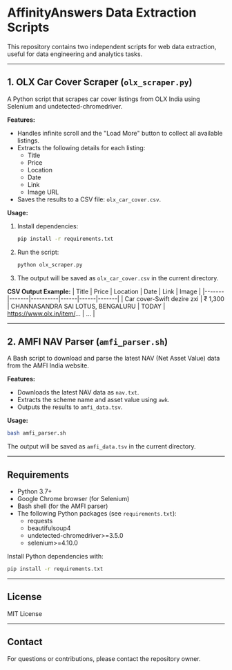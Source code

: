# AffinityAnswers Data Extraction Scripts

This repository contains two independent scripts for web data extraction, useful for data engineering and analytics tasks.

---

## 1. OLX Car Cover Scraper (`olx_scraper.py`)

A Python script that scrapes car cover listings from OLX India using Selenium and undetected-chromedriver.

**Features:**
- Handles infinite scroll and the "Load More" button to collect all available listings.
- Extracts the following details for each listing:
  - Title
  - Price
  - Location
  - Date
  - Link
  - Image URL
- Saves the results to a CSV file: `olx_car_cover.csv`.

**Usage:**
1. Install dependencies:
   ```bash
   pip install -r requirements.txt
   ```
2. Run the script:
   ```bash
   python olx_scraper.py
   ```
3. The output will be saved as `olx_car_cover.csv` in the current directory.

**CSV Output Example:**
| Title | Price | Location | Date | Link | Image |
|-------|-------|----------|------|------|-------|
| Car cover-Swift dezire zxi | ₹ 1,300 | CHANNASANDRA SAI LOTUS, BENGALURU | TODAY | https://www.olx.in/item/... | ... |

---

## 2. AMFI NAV Parser (`amfi_parser.sh`)

A Bash script to download and parse the latest NAV (Net Asset Value) data from the AMFI India website.

**Features:**
- Downloads the latest NAV data as `nav.txt`.
- Extracts the scheme name and asset value using `awk`.
- Outputs the results to `amfi_data.tsv`.

**Usage:**
```bash
bash amfi_parser.sh
```
The output will be saved as `amfi_data.tsv` in the current directory.

---

## Requirements

- Python 3.7+
- Google Chrome browser (for Selenium)
- Bash shell (for the AMFI parser)
- The following Python packages (see `requirements.txt`):
  - requests
  - beautifulsoup4
  - undetected-chromedriver>=3.5.0
  - selenium>=4.10.0

Install Python dependencies with:
```bash
pip install -r requirements.txt
```

---

## License

MIT License

---

## Contact

For questions or contributions, please contact the repository owner.
